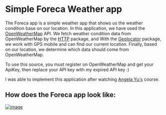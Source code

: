 # Simple Foreca Weather app

The Foreca app is a simple weather app that shows us the weather condition base on our location. In this application, we have used the [OpenWeatherMap](https://openweathermap.org/api) API. We fetch weather condition data from OpenWeatherMap by the [HTTP](https://pub.dev/packages/http) package, and With the [Geolocator](https://pub.dev/packages/geolocator) package, we work with GPS mobile and can find our current location. Finally, based on our location, we determine which data should come from OpenWeatherMap.

To use this source, you must register on OpenWeatherMap and get your ApiKey, then replace your API key with my expired API key :)

I was able to implement this application after watching [Angela Yu's](https://www.udemy.com/course/flutter-bootcamp-with-dart/?referralCode=2B7724A180C0502A2547) course.

## How does the Foreca app look like:
[![image](https://www.linkpicture.com/q/foreca.jpg)](https://www.linkpicture.com/view.php?img=LPic63a7658b95738334128624)

